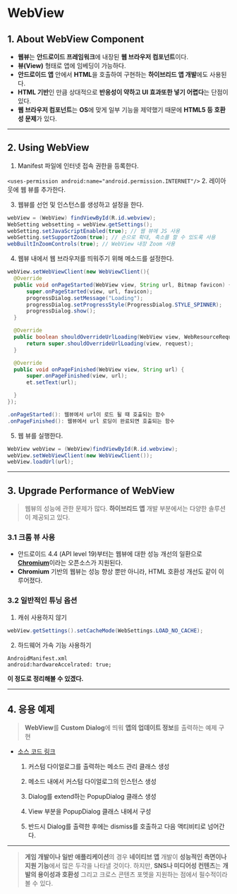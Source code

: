 # WebView
## 1. About WebView Component
- **웹뷰**는 **안드로이드 프레임워크**에 내장된 **웹 브라우저 컴포넌트**이다.
- **뷰(View)** 형태로 앱에 임베딩이 가능하다.
- **안드로이드 앱** 안에서 **HTML**을 호출하여 구현하는 **하이브리드 앱 개발**에도 사용된다.
- **HTML 기반**인 만큼 상대적으로 **반응성이 약하고 UI 효과또한 넣기 어렵다**는 단점이 있다.
- **웹 브라우저 컴포넌트**는 **OS**에 맞게 일부 기능을 제약했기 때문에 **HTML5 등 호환성 문제**가 있다.

***
## 2. Using WebView

  1. Manifest 파일에 인터넷 접속 권한을 등록한다.

  ```<uses-permission android:name="android.permission.INTERNET"/>```
  2. 레이아웃에 웹 뷰를 추가한다.

  3. 웹뷰를 선언 및 인스턴스를 생성하고 설정을 한다.

  ```java
  webView = (WebView) findViewById(R.id.webview);
  WebSetting websetting = webView.getSettings();
  webSetting.setJavaScriptEnabled(true); // 웹 뷰에 JS 사용
  webSetting.setSupportZoom(true); // 손으로 확대, 축소를 할 수 있도록 사용
  webBuiltInZoomControls(true); // WebView 내장 Zoom 사용
  ```
  4. 웹뷰 내에서 웹 브라우저를 띄워주기 위해 메소드를 설정한다.
  ```java
  webView.setWebViewClient(new WebViewClient(){
    @Override
    public void onPageStarted(WebView view, String url, Bitmap favicon) {
        super.onPageStarted(view, url, favicon);
        progressDialog.setMessage("Loading");
        progressDialog.setProgressStyle(ProgressDialog.STYLE_SPINNER);
        progressDialog.show();
    }

    @Override
    public boolean shouldOverrideUrlLoading(WebView view, WebResourceRequest request) {
        return super.shouldOverrideUrlLoading(view, request);
    }

    @Override
    public void onPageFinished(WebView view, String url) {
        super.onPageFinished(view, url);
        et.setText(url);

    }
  });
  ```
  ```java
  .onPageStarted(): 웹뷰에서 url이 로드 될 때 호출되는 함수
  .onPageFinished(): 웹뷰에서 url 로딩이 완료되면 호출되는 함수
  ```
  5. 웹 뷰를 실행한다.

  ```java
  WebView webView = (WebView)findViewById(R.id.webview);
  webView.setWebViewClient(new WebViewClient());
  webView.loadUrl(url);
  ```
***
## 3. Upgrade Performance of WebView
> 웹뷰의 성능에 관한 문제가 많다. **하이브리드 앱** 개발 부분에서는 다양한 솔루션이 제공되고 있다.

### 3.1 크롬 뷰 사용
  - 안드로이드 4.4 (API level 19)부터는 웹뷰에 대한 성능 개선의 일환으로 [**Chromium**](http://www.chromium.org/Home)이라는 오픈소스가 지원된다.
  - **Chromium** 기반의 웹뷰는 성능 향상 뿐만 아니라, HTML 호환성 개선도 같이 이루어졌다.

### 3.2 일반적인 튜닝 옵션
  1. 캐쉬 사용하지 않기
  ```java
  webView.getSettings().setCacheMode(WebSettings.LOAD_NO_CACHE);
  ```
  2. 하드웨어 가속 기능 사용하기
  ```manifest
  AndroidManifest.xml
  android:hardwareAccelrated: true;
  ```
  **이 정도로 정리해볼 수 있겠다.**

***
## 4. 응용 예제
> **WebView**를 **Custom Dialog**에 띄워 **앱의 업데이트 정보**를 출력하는 예제 구현

- [소스 코드 링크](https://github.com/LDYWO/TIL/tree/master/Android/SourceCode/WebView)

    1. 커스텀 다이얼로그를 출력하는 메소드 관리 클래스 생성

    2. 메소드 내에서 커스텀 다이얼로그의 인스턴스 생성

    3. Dialog를 extend하는 PopupDialog 클래스 생성

    4. View 부분을 PopupDialog 클래스 내에서 구성

    5. 반드시 Dialog를 출력한 후에는 dismiss를 호출하고 다음 액티비티로 넘어간다.

***
> **게임 개발이나 일반 애플리케이션**의 경우 **네이티브 앱** 개발이 **성능적인 측면이나 지원 기능**에서 많은 두각을 나타낼 것이다.
> 하지만, **SNS나 미디어성 컨텐츠**는 **개발의 용이성과 호환성** 그리고 크로스 콘텐츠 포멧을 지원하는 점에서 필수적이라 볼 수 있다.
